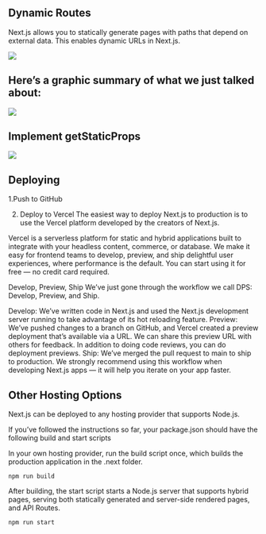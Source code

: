 ## Dynamic Routes

Next.js allows you to statically generate pages with paths that depend on external data. This enables dynamic URLs in Next.js.


<img src="https://nextjs.org/static/images/learn/dynamic-routes/page-path-external-data.png" >

## Here’s a graphic summary of what we just talked about:

<img src="https://nextjs.org/static/images/learn/dynamic-routes/how-to-dynamic-routes.png" >

## Implement getStaticProps

<img src="https://nextjs.org/static/images/learn/dynamic-routes/how-to-dynamic-routes.png">

## Deploying 

1.Push to GitHub

2. Deploy to Vercel
The easiest way to deploy Next.js to production is to use the Vercel platform developed by the creators of Next.js.

Vercel is a serverless platform for static and hybrid applications built to integrate with your headless content, commerce, or database. We make it easy for frontend teams to develop, preview, and ship delightful user experiences, where performance is the default. You can start using it for free — no credit card required.


Develop, Preview, Ship
We’ve just gone through the workflow we call DPS: Develop, Preview, and Ship.

Develop: We’ve written code in Next.js and used the Next.js development server running to take advantage of its hot reloading feature.
Preview: We’ve pushed changes to a branch on GitHub, and Vercel created a preview deployment that’s available via a URL. We can share this preview URL with others for feedback. In addition to doing code reviews, you can do deployment previews.
Ship: We’ve merged the pull request to main to ship to production.
We strongly recommend using this workflow when developing Next.js apps — it will help you iterate on your app faster.


## Other Hosting Options
Next.js can be deployed to any hosting provider that supports Node.js.

If you’ve followed the instructions so far, your package.json should have the following build and start scripts

In your own hosting provider, run the build script once, which builds the production application in the .next folder.


`npm run build`

After building, the start script starts a Node.js server that supports hybrid pages, serving both statically generated and server-side rendered pages, and API Routes.


`npm run start`

